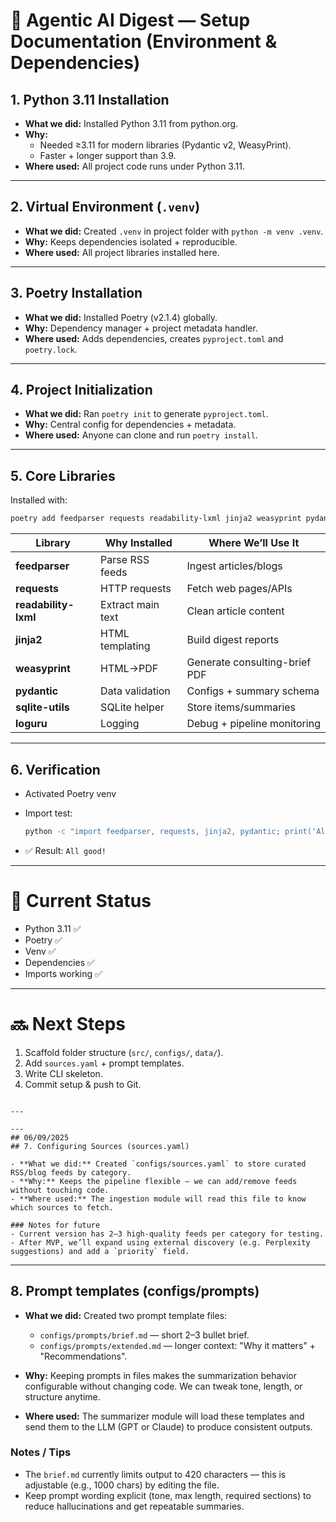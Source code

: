 # 📘 Agentic AI Digest — Setup Documentation (Environment & Dependencies)

## 1. Python 3.11 Installation
- **What we did:** Installed Python 3.11 from python.org.  
- **Why:**  
  - Needed ≥3.11 for modern libraries (Pydantic v2, WeasyPrint).  
  - Faster + longer support than 3.9.  
- **Where used:** All project code runs under Python 3.11.

---

## 2. Virtual Environment (`.venv`)
- **What we did:** Created `.venv` in project folder with `python -m venv .venv`.  
- **Why:** Keeps dependencies isolated + reproducible.  
- **Where used:** All project libraries installed here.

---

## 3. Poetry Installation
- **What we did:** Installed Poetry (v2.1.4) globally.  
- **Why:** Dependency manager + project metadata handler.  
- **Where used:** Adds dependencies, creates `pyproject.toml` and `poetry.lock`.

---

## 4. Project Initialization
- **What we did:** Ran `poetry init` to generate `pyproject.toml`.  
- **Why:** Central config for dependencies + metadata.  
- **Where used:** Anyone can clone and run `poetry install`.

---

## 5. Core Libraries
Installed with:  
```bash
poetry add feedparser requests readability-lxml jinja2 weasyprint pydantic sqlite-utils loguru
````

| Library              | Why Installed     | Where We’ll Use It            |
| -------------------- | ----------------- | ----------------------------- |
| **feedparser**       | Parse RSS feeds   | Ingest articles/blogs         |
| **requests**         | HTTP requests     | Fetch web pages/APIs          |
| **readability-lxml** | Extract main text | Clean article content         |
| **jinja2**           | HTML templating   | Build digest reports          |
| **weasyprint**       | HTML→PDF          | Generate consulting-brief PDF |
| **pydantic**         | Data validation   | Configs + summary schema      |
| **sqlite-utils**     | SQLite helper     | Store items/summaries         |
| **loguru**           | Logging           | Debug + pipeline monitoring   |

---

## 6. Verification

* Activated Poetry venv
* Import test:

  ```bash
  python -c "import feedparser, requests, jinja2, pydantic; print('All good!')"
  ```
* ✅ Result: `All good!`

---

# 📌 Current Status

* Python 3.11 ✅
* Poetry ✅
* Venv ✅
* Dependencies ✅
* Imports working ✅

---

# 🔜 Next Steps

1. Scaffold folder structure (`src/`, `configs/`, `data/`).
2. Add `sources.yaml` + prompt templates.
3. Write CLI skeleton.
4. Commit setup & push to Git.

```

---

---
## 06/09/2025
## 7. Configuring Sources (sources.yaml)

- **What we did:** Created `configs/sources.yaml` to store curated RSS/blog feeds by category.  
- **Why:** Keeps the pipeline flexible — we can add/remove feeds without touching code.  
- **Where used:** The ingestion module will read this file to know which sources to fetch.  

### Notes for future
- Current version has 2–3 high-quality feeds per category for testing.  
- After MVP, we’ll expand using external discovery (e.g. Perplexity suggestions) and add a `priority` field.

```

---

## 8. Prompt templates (configs/prompts)

- **What we did:** Created two prompt template files:
  - `configs/prompts/brief.md` — short 2–3 bullet brief.
  - `configs/prompts/extended.md` — longer context: "Why it matters" + "Recommendations".

- **Why:** Keeping prompts in files makes the summarization behavior configurable without changing code. We can tweak tone, length, or structure anytime.

- **Where used:** The summarizer module will load these templates and send them to the LLM (GPT or Claude) to produce consistent outputs.

### Notes / Tips
- The `brief.md` currently limits output to 420 characters — this is adjustable (e.g., 1000 chars) by editing the file.
- Keep prompt wording explicit (tone, max length, required sections) to reduce hallucinations and get repeatable summaries.

